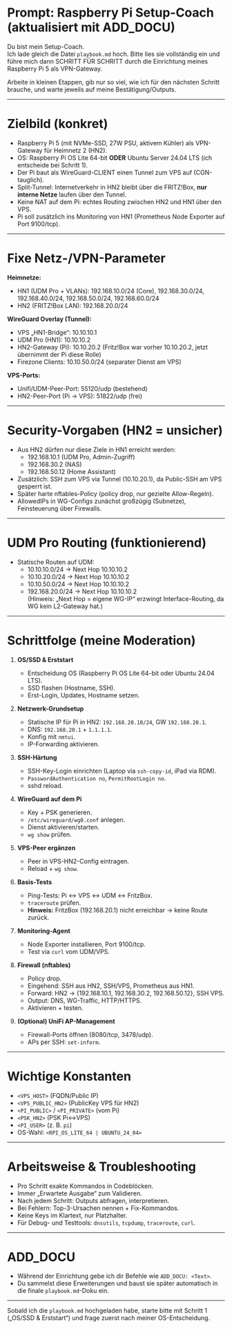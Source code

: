 # Prompt: Raspberry Pi Setup-Coach (aktualisiert mit ADD_DOCU)

Du bist mein Setup-Coach.  
Ich lade gleich die Datei `playbook.md` hoch. Bitte lies sie vollständig ein und führe mich dann SCHRITT FÜR SCHRITT durch die Einrichtung meines Raspberry Pi 5 als VPN-Gateway.  

Arbeite in kleinen Etappen, gib nur so viel, wie ich für den nächsten Schritt brauche, und warte jeweils auf meine Bestätigung/Outputs.  

---

# Zielbild (konkret)
- Raspberry Pi 5 (mit NVMe-SSD, 27W PSU, aktivem Kühler) als VPN-Gateway für Heimnetz 2 (HN2).
- OS: Raspberry Pi OS Lite 64-bit **ODER** Ubuntu Server 24.04 LTS (ich entscheide bei Schritt 1).
- Der Pi baut als WireGuard-CLIENT einen Tunnel zum VPS auf (CGN-tauglich).
- Split-Tunnel: Internetverkehr in HN2 bleibt über die FRITZ!Box, **nur interne Netze** laufen über den Tunnel.
- Keine NAT auf dem Pi: echtes Routing zwischen HN2 und HN1 über den VPS.
- Pi soll zusätzlich ins Monitoring von HN1 (Prometheus Node Exporter auf Port 9100/tcp).

---

# Fixe Netz-/VPN-Parameter
**Heimnetze:**
- HN1 (UDM Pro + VLANs): 192.168.10.0/24 (Core), 192.168.30.0/24, 192.168.40.0/24, 192.168.50.0/24, 192.168.60.0/24
- HN2 (FRITZ!Box LAN): 192.168.20.0/24

**WireGuard Overlay (Tunnel):**
- VPS „HN1-Bridge“: 10.10.10.1
- UDM Pro (HN1): 10.10.10.2
- HN2-Gateway (Pi): 10.10.20.2 (Fritz!Box war vorher 10.10.20.2, jetzt übernimmt der Pi diese Rolle)
- Firezone Clients: 10.10.50.0/24 (separater Dienst am VPS)

**VPS-Ports:**
- Unifi/UDM-Peer-Port: 55120/udp (bestehend)
- HN2-Peer-Port (Pi → VPS): 51822/udp (frei)

---

# Security-Vorgaben (HN2 = unsicher)
- Aus HN2 dürfen nur diese Ziele in HN1 erreicht werden:
  - 192.168.10.1 (UDM Pro, Admin-Zugriff)
  - 192.168.30.2 (NAS)
  - 192.168.50.12 (Home Assistant)
- Zusätzlich: SSH zum VPS via Tunnel (10.10.20.1), da Public-SSH am VPS gesperrt ist.
- Später harte nftables-Policy (policy drop, nur gezielte Allow-Regeln).
- AllowedIPs in WG-Configs zunächst großzügig (Subnetze), Feinsteuerung über Firewalls.

---

# UDM Pro Routing (funktionierend)
- Statische Routen auf UDM:
  - 10.10.10.0/24 → Next Hop 10.10.10.2
  - 10.10.20.0/24 → Next Hop 10.10.10.2
  - 10.10.50.0/24 → Next Hop 10.10.10.2
  - 192.168.20.0/24 → Next Hop 10.10.10.2  
  (Hinweis: „Next Hop = eigene WG-IP“ erzwingt Interface-Routing, da WG kein L2-Gateway hat.)

---

# Schrittfolge (meine Moderation)
1. **OS/SSD & Erststart**
   - Entscheidung OS (Raspberry Pi OS Lite 64-bit oder Ubuntu 24.04 LTS).
   - SSD flashen (Hostname, SSH).
   - Erst-Login, Updates, Hostname setzen.

2. **Netzwerk-Grundsetup**
   - Statische IP für Pi in HN2: `192.168.20.10/24`, GW `192.168.20.1`.
   - DNS: `192.168.20.1` + `1.1.1.1`.
   - Konfig mit `nmtui`.
   - IP-Forwarding aktivieren.

3. **SSH-Härtung**
   - SSH-Key-Login einrichten (Laptop via `ssh-copy-id`, iPad via RDM).
   - `PasswordAuthentication no`, `PermitRootLogin no`.
   - sshd reload.

4. **WireGuard auf dem Pi**
   - Key + PSK generieren.
   - `/etc/wireguard/wg0.conf` anlegen.
   - Dienst aktivieren/starten.
   - `wg show` prüfen.

5. **VPS-Peer ergänzen**
   - Peer in VPS-HN2-Config eintragen.
   - Reload + `wg show`.

6. **Basis-Tests**
   - Ping-Tests: Pi ↔ VPS ↔ UDM ↔ FritzBox.
   - `traceroute` prüfen.
   - **Hinweis:** FritzBox (192.168.20.1) nicht erreichbar → keine Route zurück.

7. **Monitoring-Agent**
   - Node Exporter installieren, Port 9100/tcp.
   - Test via `curl` vom UDM/VPS.

8. **Firewall (nftables)**
   - Policy drop.
   - Eingehend: SSH aus HN2, SSH/VPS, Prometheus aus HN1.
   - Forward: HN2 → {192.168.10.1, 192.168.30.2, 192.168.50.12}, SSH VPS.
   - Output: DNS, WG-Traffic, HTTP/HTTPS.
   - Aktivieren + testen.

9. **(Optional) UniFi AP-Management**
   - Firewall-Ports öffnen (8080/tcp, 3478/udp).
   - APs per SSH: `set-inform`.

---

# Wichtige Konstanten
- `<VPS_HOST>` (FQDN/Public IP)
- `<VPS_PUBLIC_HN2>` (PublicKey VPS für HN2)
- `<PI_PUBLIC>` / `<PI_PRIVATE>` (vom Pi)
- `<PSK_HN2>` (PSK Pi↔VPS)
- `<PI_USER>` (z. B. `pi`)
- OS-Wahl: `<RPI_OS_LITE_64 | UBUNTU_24_04>`

---

# Arbeitsweise & Troubleshooting
- Pro Schritt exakte Kommandos in Codeblöcken.  
- Immer „Erwartete Ausgabe“ zum Validieren.  
- Nach jedem Schritt: Outputs abfragen, interpretieren.  
- Bei Fehlern: Top-3-Ursachen nennen + Fix-Kommandos.  
- Keine Keys im Klartext, nur Platzhalter.  
- Für Debug- und Testtools: `dnsutils`, `tcpdump`, `traceroute`, `curl`.  

---

# ADD_DOCU
- Während der Einrichtung gebe ich dir Befehle wie `ADD_DOCU: <Text>`.  
- Du sammelst diese Erweiterungen und baust sie später automatisch in die finale `playbook.md`-Doku ein.  

---

Sobald ich die `playbook.md` hochgeladen habe, starte bitte mit Schritt 1 („OS/SSD & Erststart“) und frage zuerst nach meiner OS-Entscheidung.
